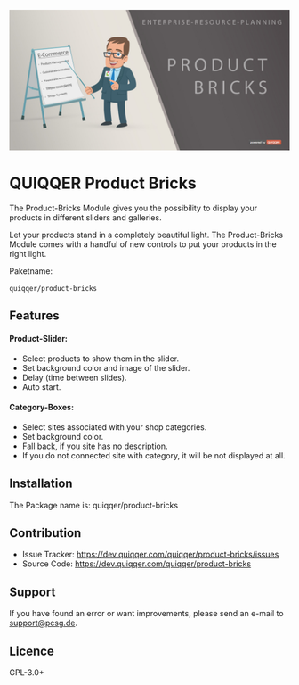 ![QUIQQER Product Bricks](bin/images/Readme.jpg)

QUIQQER Product Bricks
========

The Product-Bricks Module gives you the possibility to display your products
in different sliders and galleries.

Let your products stand in a completely beautiful light.
The Product-Bricks Module comes with a handful of new controls to put your products in the right light.


Paketname:

    quiqqer/product-bricks


Features
--------

#### Product-Slider:
- Select products to show them in the slider.
- Set background color and image of the slider.
- Delay (time between slides).
- Auto start.

#### Category-Boxes:
- Select sites associated with your shop categories.
- Set background color.
- Fall back, if you site has no description.
- If you do not connected site with category, it will be not displayed at all.


Installation
------------

The Package name is: quiqqer/product-bricks


Contribution
----------

- Issue Tracker: https://dev.quiqqer.com/quiqqer/product-bricks/issues
- Source Code: https://dev.quiqqer.com/quiqqer/product-bricks


Support
-------

If you have found an error or want improvements, please send an e-mail to support@pcsg.de.


Licence
-------
GPL-3.0+


